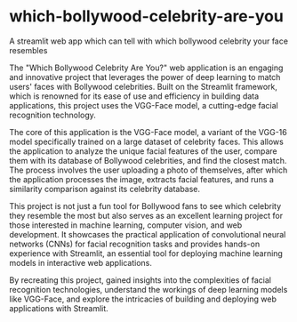 # which-bollywood-celebrity-are-you
A streamlit web app which can tell with which bollywood celebrity your face resembles

The "Which Bollywood Celebrity Are You?" web application is an engaging and innovative project that leverages the power of deep learning to match users' faces with Bollywood celebrities. Built on the Streamlit framework, which is renowned for its ease of use and efficiency in building data applications, this project uses the VGG-Face model, a cutting-edge facial recognition technology.

The core of this application is the VGG-Face model, a variant of the VGG-16 model specifically trained on a large dataset of celebrity faces. This allows the application to analyze the unique facial features of the user, compare them with its database of Bollywood celebrities, and find the closest match. The process involves the user uploading a photo of themselves, after which the application processes the image, extracts facial features, and runs a similarity comparison against its celebrity database.

This project is not just a fun tool for Bollywood fans to see which celebrity they resemble the most but also serves as an excellent learning project for those interested in machine learning, computer vision, and web development. It showcases the practical application of convolutional neural networks (CNNs) for facial recognition tasks and provides hands-on experience with Streamlit, an essential tool for deploying machine learning models in interactive web applications.

By recreating this project, gained insights into the complexities of facial recognition technologies, understand the workings of deep learning models like VGG-Face, and explore the intricacies of building and deploying web applications with Streamlit. 









